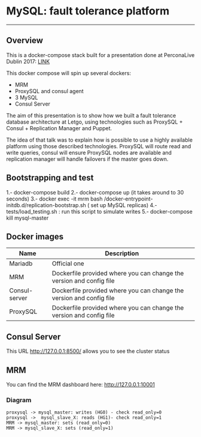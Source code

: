 MySQL: fault tolerance platform
===================
----------


Overview
-------------
This is a docker-compose stack built for a presentation done at PerconaLive Dublin 2017: [LINK](https://www.percona.com/live/e17/sessions/fault-tolerance-platform-with-proxysql-consul-and-mrm)

This docker compose will spin up several dockers:

* MRM
* ProxySQL and consul agent
* 3 MySQL 
* Consul Server

The aim of this presentation is to show how we built a fault tolerance database architecture at Letgo, using technologies such as ProxySQL + Consul + Replication Manager and Puppet.

The idea of that talk was to explain how is possible to use a highly available platform using those described technologies. ProxySQL will route read and write queries, consul will ensure ProxySQL nodes are available and replication manager will handle failovers if the master goes down.



Bootstrapping and test
-------------
1.- docker-compose build
2.- docker-compose up (it takes around to 30 seconds)
3.- docker exec -it mrm bash /docker-entrypoint-initdb.d/replication-bootstrap.sh ( set up MySQL replicas)
4.- tests/load_testing.sh : run this script to simulate writes
5.- docker-compose kill mysql-master




Docker images 
-------------
Name     | Description
-------- | ---
Mariadb | Official one
MRM  | Dockerfile provided where you can change the version and config file
Consul-server | Dockerfile provided where you can change the version and config file
ProxySQL | Dockerfile provided where you can change the version and config file


Consul Server
-------------
This URL http://127.0.0.1:8500/ allows you to see the cluster status

MRM
-------------
You can find the MRM  dashboard here: http://127.0.0.1:10001


### Diagram

```sequence
proxysql -> mysql_master: writes (HG0) - check read_only=0
proxysql ->  mysql_slave_X: reads (HG1)- check read_only=1
MRM -> mysql_master: sets (read_only=0)
MRM -> mysql_slave_X: sets (read_only=1)
```

